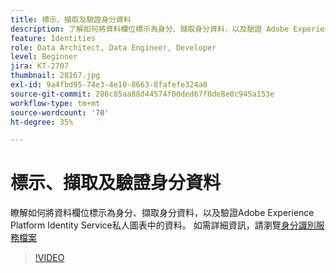 ```yaml
---
title: 標示、擷取及驗證身分資料
description: 了解如何將資料欄位標示為身分、擷取身分資料，以及驗證 Adobe Experience Platform 身分識別服務私人圖表中的資料。
feature: Identities
role: Data Architect, Data Engineer, Developer
level: Beginner
jira: KT-2707
thumbnail: 28167.jpg
exl-id: 9a4fbd95-74e3-4e10-8663-8fafefe324a8
source-git-commit: 286c85aa88d44574f00ded67f0de8e0c945a153e
workflow-type: tm+mt
source-wordcount: '70'
ht-degree: 35%

---
```


# 標示、擷取及驗證身分資料

瞭解如何將資料欄位標示為身分、擷取身分資料，以及驗證Adobe Experience Platform Identity Service私人圖表中的資料。 如需詳細資訊，請瀏覽[身分識別服務檔案](https://experienceleague.adobe.com/docs/experience-platform/identity/home.html?lang=zh-Hant)

>[!VIDEO](https://video.tv.adobe.com/v/28167?learn=on&enablevpops)
